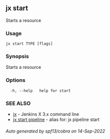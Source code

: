 ## jx start

Starts a resource

### Usage

```
jx start TYPE [flags]
```

### Synopsis

Starts a resource

### Options

```
  -h, --help   help for start
```

### SEE ALSO

* [jx](jx.md)	 - Jenkins X 3.x command line
* [jx start pipeline](jx_start_pipeline.md)	 - alias for: jx pipeline start

###### Auto generated by spf13/cobra on 14-Sep-2022
